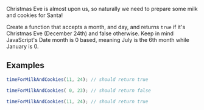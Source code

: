 Christmas Eve is almost upon us, so naturally we need to prepare some milk and cookies for Santa! 

Create a function that accepts a month, and day, and returns `true` if it's Christmas Eve (December 24th) and false otherwise. Keep in mind JavaScript's Date month is 0 based, meaning July is the 6th month while January is 0.


## Examples
```js
timeForMilkAndCookies(11, 24); // should return true

timeForMilkAndCookies( 0, 23); // should return false

timeForMilkAndCookies(11, 24); // should return true
```
